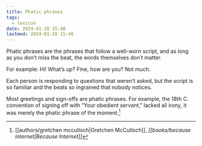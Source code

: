 ```yaml
---
title: Phatic phrases
tags:
  - lexicon
date: 2024-01-28 15:40
lastmod: 2024-01-28 15:40
---
```

Phatic phrases are the phrases that follow a well-worn script, and as long as you don’t miss the beat, the words themselves don’t matter. 

For example:
Hi!
What’s up?
Fine, how are you?
Not much. 

Each person is responding to questions that weren’t asked, but the script is so familiar and the beats so ingrained that nobody notices. 

Most greetings and sign-offs are phatic phrases. For example, the 18th C. convention of signing off with “Your obedient servant,” lacked all irony, it was merely the phatic phrase of the moment.[^1]

[^1]: [[authors/gretchen mcculloch|Gretchen McCulloch]], *[[books/because internet|Because Internet]]*